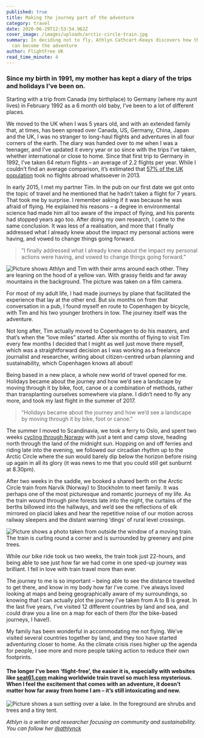 ```yaml
---
published: true
title: Making the journey part of the adventure
category: travel
date: 2020-06-29T12:53:54.962Z
cover_image: /images/uploads/arctic-circle-train.jpg
summary: In deciding not to fly, Athlyn Cathcart-Keays discovers how the journey
  can become the adventure
author: FlightFree UK
read_time_minute: 4
---
```

### Since my birth in 1991, my mother has kept a diary of the trips and holidays I’ve been on. 

Starting with a trip from Canada (my birthplace) to Germany (where my aunt lives) in February 1992 as a 6 month old baby, I’ve been to a lot of different places.

We moved to the UK when I was 5 years old, and with an extended family that, at times, has been spread over Canada, US, Germany, China, Japan and the UK, I was no stranger to long-haul flights and adventures in all four corners of the earth. The diary was handed over to me when I was a teenager, and I’ve updated it every year or so since with the trips I’ve taken, whether international or close to home. Since that first trip to Germany in 1992, I’ve taken 64 return flights – an average of 2.2 flights per year. While I couldn’t find an average comparison, it’s estimated that [57% of the UK population](https://neweconomics.org/uploads/files/58e9fad2705500ed8d_hzm6yx1zf.pdf) took no flights abroad whatsoever in 2013.

In early 2015, I met my partner Tim. In the pub on our first date we got onto the topic of travel and he mentioned that he hadn’t taken a flight for 7 years. That took me by surprise. I remember asking if it was because he was afraid of flying. He explained his reasons – a degree in environmental science had made him all too aware of the impact of flying, and his parents had stopped years ago too. After doing my own research, I came to the same conclusion. It was less of a realisation, and more that I finally addressed what I already knew about the impact my personal actions were having, and vowed to change things going forward.

> "I finally addressed what I already knew about the impact my personal actions were having, and vowed to change things going forward.”

![Picture shows Athlyn and Tim with their arms around each other. They are leaning on the hood of a yellow van. With grassy fields and far away mountains in the background. The picture was taken on a film camera. ](/images/uploads/athlyn-tim.jpeg "Athlyn and Tim on a flight-free trip around Europe")

For most of my adult life, I had made journeys by plane that facilitated the experience  that lay at the other end. But six months on from that conversation in a pub, I found myself en route to Copenhagen by bicycle, with Tim and his two younger brothers in tow. The journey itself was the adventure.

Not long after, Tim actually moved to Copenhagen to do his masters, and that’s when the “love miles” started. After six months of flying to visit Tim every few months I decided that I might as well just move there myself, which was a straightforward decision as I was working as a freelance journalist and researcher, writing about citizen-centred urban planning and sustainability, which Copenhagen knows all about!

Being based in a new place, a whole new world of travel opened for me. Holidays became about the journey and how we’d see a landscape by moving through it by bike, foot, canoe or a combination of methods, rather than transplanting ourselves somewhere via plane. I didn’t need to fly any more, and took my last flight in the summer of 2017.

> "Holidays became about the journey and how we’d see a landscape by moving through it by bike, foot or canoe."

The summer I moved to Scandinavia, we took a ferry to Oslo, and spent two weeks [cycling through Norway](https://www.pannier.cc/journal/north-to-narvik/) with just a tent and camp stove, heading north through the land of the midnight sun. Hopping on and off ferries and riding late into the evening, we followed our circadian rhythm up to the Arctic Circle where the sun would barely dip below the horizon before rising up again in all its glory (it was news to me that you could still get sunburnt at 8.30pm).

After two weeks in the saddle, we booked a shared berth on the Arctic Circle train from Narvik (Norway) to Stockholm to meet family. It was perhaps one of the most picturesque and romantic journeys of my life. As the train wound through pine forests late into the night, the curtains of the berths billowed into the hallways, and we’d see the reflections of elk mirrored on placid lakes and hear the repetitive noise of our motion across railway sleepers and the distant warning ‘dings’ of rural level crossings.

![Picture shows a photo taken from outside the window of a moving train. The train is curling round a corner and is surrounded by greenery and pine trees. ](/images/uploads/arctic-circle-train.jpg "Arctic Circle train")

While our bike ride took us two weeks, the train took just 22-hours, and being able to see just how far we had come in one sped-up journey was brilliant. I fell in love with train travel more than ever.

The journey to me is so important – being able to see the distance travelled to get there, and know in my body how far I’ve come. I’ve always loved looking at maps and being geographically aware of my surroundings, so knowing that I can actually plot the journey I’ve taken from A to B is great. In the last five years, I’ve visited 12 different countries by land and sea, and could draw you a line on a map for each of them (for the bike-based journeys, I have!).

My family has been wonderful in accommodating me not flying. We’ve visited several countries together by land, and they too have started adventuring closer to home. As the climate crisis rises higher up the agenda for people, I see more and more people taking action to reduce their own footprints. 

#### The longer I’ve been ‘flight-free’, the easier it is, especially with websites like [seat61.com](http://seat61.com/) making worldwide train travel so much less mysterious. When I feel the excitement that comes with an adventure, it doesn’t matter how far away from home I am – it’s still intoxicating and new.

![Picture shows a sun setting over a lake. In the foreground are shrubs and trees and a tiny tent. ](/images/uploads/narvik.jpg "Camping above Navrik, north Norway – this was taken at 11.30pm!")

*Athlyn is a writer and researcher focusing on community and sustainability. You can follow her [@athlynck](http://twitter.com/athlynck)*